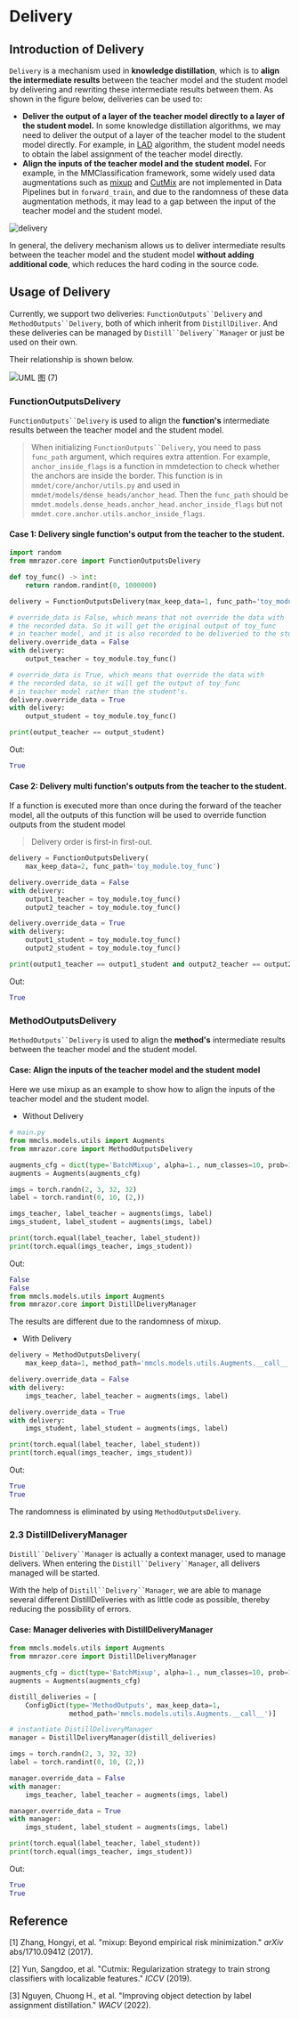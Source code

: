 # Delivery

## Introduction of Delivery

`Delivery` is a mechanism used in **knowledge distillation**, which is to **align the intermediate results** between the teacher model and the student model by delivering and rewriting these intermediate results between them. As shown in the figure below, deliveries can be used to:

- **Deliver the output of a layer of the teacher model directly to a layer of the student model.** In some knowledge distillation algorithms, we may need to deliver the output of a layer of the teacher model to the student model directly. For example, in [LAD](https://arxiv.org/abs/2108.10520) algorithm, the student model needs to obtain the label assignment of the teacher model directly.
- **Align the inputs of the teacher model and the student model.** For example, in the MMClassification framework, some widely used data augmentations such as [mixup](https://arxiv.org/abs/1710.09412) and [CutMix](https://arxiv.org/abs/1905.04899) are not implemented in Data Pipelines but in `forward_train`, and due to the randomness of these data augmentation methods, it may lead to a gap between the input of the teacher model and the student model.

![delivery](https://user-images.githubusercontent.com/88702197/187408514-74e88acd-9bb1-4ed9-b4d2-3bc78a38ed36.png)

In general, the delivery mechanism allows us to deliver intermediate results between the teacher model and the student model **without adding additional code**, which reduces the hard coding in the source code.

## Usage of Delivery

Currently, we support two deliveries: ``` FunctionOutputs``Delivery ``` and ``` MethodOutputs``Delivery ```, both of which inherit from `DistillDiliver`. And these deliveries can be managed by ``` Distill``Delivery``Manager ``` or just be used on their own.

Their relationship is shown below.

![UML 图 (7)](https://user-images.githubusercontent.com/88702197/187408681-9cbb9508-6226-45ae-b3f4-5fcb4b03cfb2.jpg)

### FunctionOutputsDelivery

``` FunctionOutputs``Delivery ``` is used to align the **function's** intermediate results between the teacher model and the student model.

> When initializing ``` FunctionOutputs``Delivery ```, you need to pass `func_path` argument, which requires extra attention. For example,
> `anchor_inside_flags` is a function in mmdetection to check whether the
> anchors are inside the border. This function is in
> `mmdet/core/anchor/utils.py` and used in
> `mmdet/models/dense_heads/anchor_head`. Then the `func_path` should be
> `mmdet.models.dense_heads.anchor_head.anchor_inside_flags` but not
> `mmdet.core.anchor.utils.anchor_inside_flags`.

#### Case 1: Delivery single function's output from the teacher to the student.

```Python
import random
from mmrazor.core import FunctionOutputsDelivery

def toy_func() -> int:
    return random.randint(0, 1000000)

delivery = FunctionOutputsDelivery(max_keep_data=1, func_path='toy_module.toy_func')

# override_data is False, which means that not override the data with
# the recorded data. So it will get the original output of toy_func
# in teacher model, and it is also recorded to be deliveried to the student.
delivery.override_data = False
with delivery:
    output_teacher = toy_module.toy_func()

# override_data is True, which means that override the data with
# the recorded data, so it will get the output of toy_func
# in teacher model rather than the student's.
delivery.override_data = True
with delivery:
    output_student = toy_module.toy_func()

print(output_teacher == output_student)
```

Out:

```Python
True
```

#### Case 2: Delivery multi function's outputs from the teacher to the student.

If a function is executed more than once during the forward of the teacher model, all the outputs of this function will be used to override function outputs from the student model

> Delivery order is first-in first-out.

```Python
delivery = FunctionOutputsDelivery(
    max_keep_data=2, func_path='toy_module.toy_func')

delivery.override_data = False
with delivery:
    output1_teacher = toy_module.toy_func()
    output2_teacher = toy_module.toy_func()

delivery.override_data = True
with delivery:
    output1_student = toy_module.toy_func()
    output2_student = toy_module.toy_func()

print(output1_teacher == output1_student and output2_teacher == output2_student)
```

Out:

```Python
True
```

### MethodOutputsDelivery

``` MethodOutputs``Delivery ``` is used to align the **method's** intermediate results between the teacher model and the student model.

#### Case: **Align the inputs of the teacher model and the student model**

Here we use mixup as an example to show how to align the inputs of the teacher model and the student model.

- Without Delivery

```Python
# main.py
from mmcls.models.utils import Augments
from mmrazor.core import MethodOutputsDelivery

augments_cfg = dict(type='BatchMixup', alpha=1., num_classes=10, prob=1.0)
augments = Augments(augments_cfg)

imgs = torch.randn(2, 3, 32, 32)
label = torch.randint(0, 10, (2,))

imgs_teacher, label_teacher = augments(imgs, label)
imgs_student, label_student = augments(imgs, label)

print(torch.equal(label_teacher, label_student))
print(torch.equal(imgs_teacher, imgs_student))
```

Out:

```Python
False
False
from mmcls.models.utils import Augments
from mmrazor.core import DistillDeliveryManager
```

The results are different due to the randomness of mixup.

- With Delivery

```Python
delivery = MethodOutputsDelivery(
    max_keep_data=1, method_path='mmcls.models.utils.Augments.__call__')

delivery.override_data = False
with delivery:
    imgs_teacher, label_teacher = augments(imgs, label)

delivery.override_data = True
with delivery:
    imgs_student, label_student = augments(imgs, label)

print(torch.equal(label_teacher, label_student))
print(torch.equal(imgs_teacher, imgs_student))
```

Out:

```Python
True
True
```

The randomness is eliminated by using `MethodOutputsDelivery`.

### 2.3 DistillDeliveryManager

``` Distill``Delivery``Manager ``` is actually a context manager, used to manage delivers. When entering the ``` Distill``Delivery``Manager ```, all delivers managed will be started.

With the help of ``` Distill``Delivery``Manager ```, we are able to manage several different DistillDeliveries with as little code as possible, thereby reducing the possibility of errors.

#### Case: Manager deliveries with DistillDeliveryManager

```Python
from mmcls.models.utils import Augments
from mmrazor.core import DistillDeliveryManager

augments_cfg = dict(type='BatchMixup', alpha=1., num_classes=10, prob=1.0)
augments = Augments(augments_cfg)

distill_deliveries = [
    ConfigDict(type='MethodOutputs', max_keep_data=1,
               method_path='mmcls.models.utils.Augments.__call__')]

# instantiate DistillDeliveryManager
manager = DistillDeliveryManager(distill_deliveries)

imgs = torch.randn(2, 3, 32, 32)
label = torch.randint(0, 10, (2,))

manager.override_data = False
with manager:
    imgs_teacher, label_teacher = augments(imgs, label)

manager.override_data = True
with manager:
    imgs_student, label_student = augments(imgs, label)

print(torch.equal(label_teacher, label_student))
print(torch.equal(imgs_teacher, imgs_student))
```

Out:

```Python
True
True
```

## Reference

\[1\] Zhang, Hongyi, et al. "mixup: Beyond empirical risk minimization." *arXiv* abs/1710.09412 (2017).

\[2\] Yun, Sangdoo, et al. "Cutmix: Regularization strategy to train strong classifiers with localizable features." *ICCV* (2019).

\[3\] Nguyen, Chuong H., et al. "Improving object detection by label assignment distillation." *WACV* (2022).
